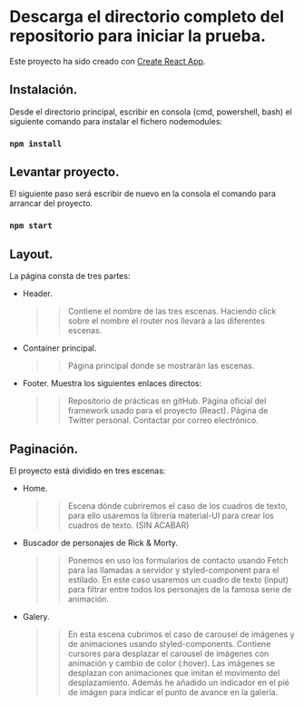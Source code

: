 # Descarga el directorio completo del repositorio para iniciar la prueba.

Este proyecto ha sido creado con [Create React App](https://github.com/facebook/create-react-app).

## Instalación.

Desde el directorio principal, escribir en consola (cmd, powershell, bash) el siguiente comando para instalar el fichero nodemodules:

### `npm install`

## Levantar proyecto.

El siguiente paso será escribir de nuevo en la consola el comando para arrancar del proyecto.

### `npm start`

## Layout.

La página consta de tres partes:

- Header.
  >> Contiene el nombre de las tres escenas. Haciendo click sobre el nombre el router nos llevará a las diferentes escenas.

- Container principal.
  >> Página principal donde se mostrarán las escenas.
  
- Footer.
  Muestra los siguientes enlaces directos:
  >> Repositorio de prácticas en gitHub.
  >> Página oficial del framework usado para el proyecto (React).
  >> Página de Twitter personal.
  >> Contactar por correo electrónico. 
  

## Paginación.

El proyecto está dividido en tres escenas:

- Home.
  >> Escena dónde cubriremos el caso de los cuadros de texto, para ello usaremos la libreria material-UI para crear los cuadros de texto. (SIN ACABAR)
  
- Buscador de personajes de Rick & Morty.
  >> Ponemos en uso los formularios de contacto usando Fetch para las llamadas a servidor y styled-component para el estilado. En este caso usaremos un cuadro de texto (input)     para filtrar entre todos los personajes de la famosa serie de animación.
  
- Galery.
  >> En esta escena cubrimos el caso de carousel de imágenes y de animaciones usando styled-components. Contiene cursores para desplazar el carousel de imágenes con animación y   cambio de color (:hover). Las imágenes se desplazan con animaciones que imitan el movimento del desplazamiento. Además he añadido un indicador en el pié de imágen para indicar   el punto de avance en la galería.


